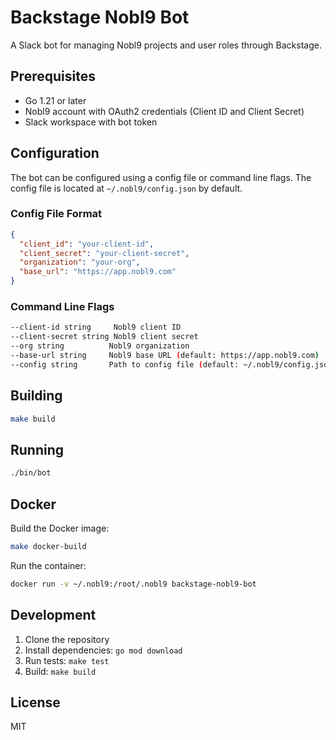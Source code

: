 # Backstage Nobl9 Bot

A Slack bot for managing Nobl9 projects and user roles through Backstage.

## Prerequisites

- Go 1.21 or later
- Nobl9 account with OAuth2 credentials (Client ID and Client Secret)
- Slack workspace with bot token

## Configuration

The bot can be configured using a config file or command line flags. The config file is located at `~/.nobl9/config.json` by default.

### Config File Format

```json
{
  "client_id": "your-client-id",
  "client_secret": "your-client-secret",
  "organization": "your-org",
  "base_url": "https://app.nobl9.com"
}
```

### Command Line Flags

```bash
--client-id string     Nobl9 client ID
--client-secret string Nobl9 client secret
--org string          Nobl9 organization
--base-url string     Nobl9 base URL (default: https://app.nobl9.com)
--config string       Path to config file (default: ~/.nobl9/config.json)
```

## Building

```bash
make build
```

## Running

```bash
./bin/bot
```

## Docker

Build the Docker image:

```bash
make docker-build
```

Run the container:

```bash
docker run -v ~/.nobl9:/root/.nobl9 backstage-nobl9-bot
```

## Development

1. Clone the repository
2. Install dependencies: `go mod download`
3. Run tests: `make test`
4. Build: `make build`

## License

MIT
